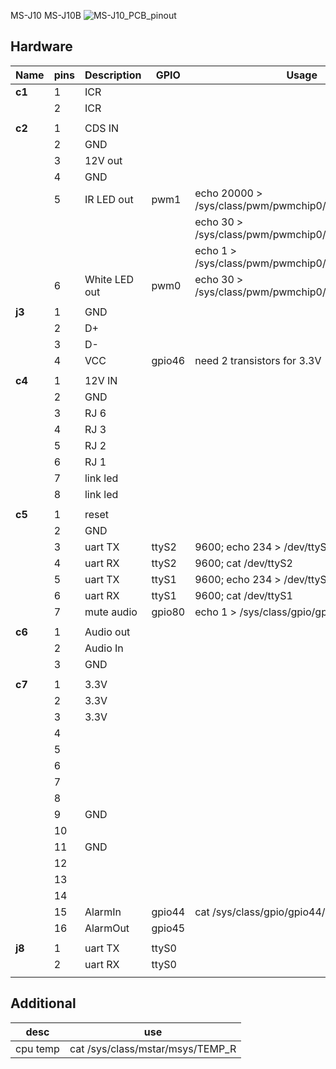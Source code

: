 MS-J10    MS-J10B
![MS-J10_PCB_pinout](/images/board-anjoy-j10b-pinout.jpg)

## Hardware


| Name | pins |Description| GPIO | Usage |
| --- | --- | --- |---|---|
|**c1** |1| ICR|
||2|ICR |
||
|**c2** |1| CDS IN|
||2|GND |
||3|12V out |
||4|GND |
||5|IR LED out | pwm1 |echo 20000 > /sys/class/pwm/pwmchip0/pwm1/period123
|||||echo 30 >  /sys/class/pwm/pwmchip0/pwm1/duty_cycle
|||||echo 1 > /sys/class/pwm/pwmchip0/pwm1/enable
||6|White LED out | pwm0 | echo 30 >  /sys/class/pwm/pwmchip0/pwm0/duty_cycle
||
|**j3** |1| GND|
||2|D+ |
||3|D- |
||4|VCC | gpio46 | need 2 transistors for 3.3V
||
|**c4** |1| 12V IN|
||2|GND |
||3|RJ 6 |
||4|RJ 3  |
||5|RJ 2 
||6|RJ 1
||7|link led
||8|link led|
||
|**c5** |1| reset|
||2|GND |
||3|uart TX  | ttyS2 | 9600; echo 234 > /dev/ttyS2
||4|uart RX |ttyS2 | 9600; cat /dev/ttyS2
||5|uart TX | ttyS1  | 9600; echo 234 > /dev/ttyS1
||6|uart RX| ttyS1  | 9600; cat /dev/ttyS1
||7|mute audio | gpio80 |echo 1 >  /sys/class/gpio/gpio80/value
||
|**c6** |1| Audio out|
||2|Audio In |
||3|GND |
||
|**c7** |1| 3.3V|
||2| 3.3V |
||3|3.3V |
||4|
||5
||6
||7
||8
||9|GND
||10
||11|GND
||12
||13
||14
||15|AlarmIn | gpio44 | cat /sys/class/gpio/gpio44/value 
||16|AlarmOut | gpio45
||
|**j8** |1|uart TX|ttyS0
||2|uart RX |ttyS0
||

## Additional
|desc|use|
|---|---|
cpu temp|  cat /sys/class/mstar/msys/TEMP_R|






